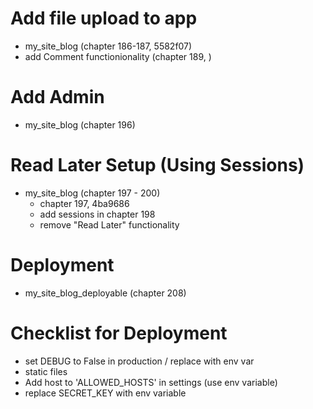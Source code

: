 
# Add file upload to app
- my_site_blog (chapter 186-187, 5582f07)
- add Comment functionionality (chapter 189, )


# Add Admin
- my_site_blog (chapter 196)

# Read Later Setup (Using Sessions)
- my_site_blog (chapter 197 - 200)
    * chapter 197, 4ba9686 
    * add sessions in chapter 198
    * remove "Read Later" functionality

# Deployment
- my_site_blog_deployable (chapter 208)


# Checklist for Deployment
+ set DEBUG to False in production / replace with env var
+ static files
+ Add host to 'ALLOWED_HOSTS' in settings (use env variable)
+ replace SECRET_KEY with env variable 